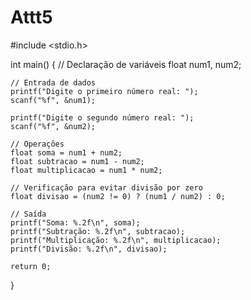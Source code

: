 # Attt5
#include <stdio.h>

int main() {
    // Declaração de variáveis
    float num1, num2;

    // Entrada de dados
    printf("Digite o primeiro número real: ");
    scanf("%f", &num1);

    printf("Digite o segundo número real: ");
    scanf("%f", &num2);

    // Operações
    float soma = num1 + num2;
    float subtracao = num1 - num2;
    float multiplicacao = num1 * num2;

    // Verificação para evitar divisão por zero
    float divisao = (num2 != 0) ? (num1 / num2) : 0;

    // Saída
    printf("Soma: %.2f\n", soma);
    printf("Subtração: %.2f\n", subtracao);
    printf("Multiplicação: %.2f\n", multiplicacao);
    printf("Divisão: %.2f\n", divisao);

    return 0;
}
